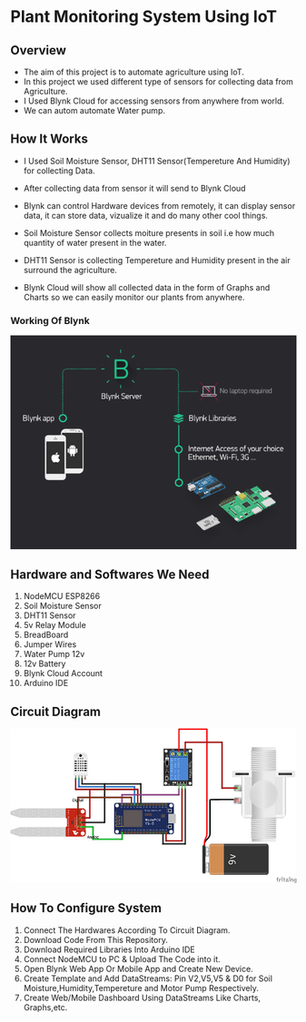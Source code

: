 # Plant Monitoring System Using IoT
## Overview
- The aim of this project is to automate agriculture using IoT.
- In this project we used different type of sensors for collecting data from Agriculture.
- I Used Blynk Cloud for accessing sensors from anywhere from world.
- We can autom automate Water pump.

## How It Works
- I Used Soil Moisture Sensor, DHT11 Sensor(Tempereture And Humidity) for collecting Data.
- After collecting data from sensor it will send to Blynk Cloud
- Blynk can control Hardware devices from remotely, it can display sensor data, it can store data, vizualize it and do many other cool things.

- Soil Moisture Sensor collects moiture presents in soil i.e how much quantity of water present in the water.
- DHT11 Sensor is collecting Tempereture and Humidity present in the air surround the agriculture.
- Blynk Cloud will show all collected data in the form of Graphs and Charts so we can easily monitor our plants from anywhere.
### Working Of Blynk
<p align="center">             
<img src="Images/BlynkWorking.png?raw=true" alt="How Blynk Works "></p>

## Hardware and Softwares We Need 
1) NodeMCU ESP8266
2) Soil Moisture Sensor
3) DHT11 Sensor
4) 5v Relay Module
5) BreadBoard
6) Jumper Wires
7) Water Pump 12v
8) 12v Battery
9) Blynk Cloud Account
10) Arduino IDE

## Circuit Diagram
<p align="center">             
<img src="Images/CircuitDiagram.jpg?raw=true" alt="Circuit Diagram For Plant Monitoring System"></p>

## How To Configure System
1. Connect The Hardwares According To Circuit Diagram.
2. Download Code From This Repository.
3. Download Required Libraries Into Arduino IDE
4. Connect NodeMCU to PC & Upload The Code into it.
5. Open Blynk Web App Or Mobile App and Create New Device.
6. Create Template and Add DataStreams:
Pin V2,V5,V5 & D0 for Soil Moisture,Humidity,Tempereture and Motor Pump Respectively.
7. Create Web/Mobile Dashboard Using DataStreams Like Charts, Graphs,etc.